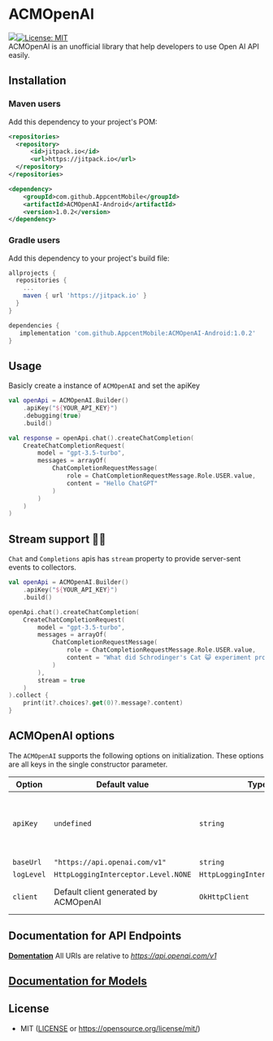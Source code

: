 # ACMOpenAI
[![](https://jitpack.io/v/AppcentMobile/ACMOpenAI-Android.svg)](https://jitpack.io/#AppcentMobile/ACMOpenAI-Android)[![License: MIT](https://img.shields.io/badge/License-MIT-yellow.svg)](https://opensource.org/licenses/MIT)<br>
ACMOpenAI is an unofficial library that help developers to use Open AI API easily.

## Installation
### Maven users

Add this dependency to your project's POM:

```xml
<repositories>
  <repository>
      <id>jitpack.io</id>
      <url>https://jitpack.io</url>
  </repository>
</repositories>

<dependency>
    <groupId>com.github.AppcentMobile</groupId>
    <artifactId>ACMOpenAI-Android</artifactId>
    <version>1.0.2</version>
</dependency>
```

### Gradle users

Add this dependency to your project's build file:

```groovy
allprojects {
  repositories {
    ...
    maven { url 'https://jitpack.io' }
  }
}

dependencies {
   implementation 'com.github.AppcentMobile:ACMOpenAI-Android:1.0.2'
}
```
## Usage
Basicly create a instance of ```ACMOpenAI```
and set the apiKey
```kotlin
val openApi = ACMOpenAI.Builder()
    .apiKey("${YOUR_API_KEY}")
    .debugging(true)
    .build()

val response = openApi.chat().createChatCompletion(
    CreateChatCompletionRequest(
        model = "gpt-3.5-turbo",
        messages = arrayOf(
            ChatCompletionRequestMessage(
                role = ChatCompletionRequestMessage.Role.USER.value,
                content = "Hello ChatGPT"
            )
        )
    )
)
```
## Stream support 🚀🚀
```Chat``` and ```Completions``` apis has ```stream``` property to provide server-sent events to collectors.

```kotlin
val openApi = ACMOpenAI.Builder()
    .apiKey("${YOUR_API_KEY}")
    .build()

openApi.chat().createChatCompletion(
    CreateChatCompletionRequest(
        model = "gpt-3.5-turbo",
        messages = arrayOf(
            ChatCompletionRequestMessage(
                role = ChatCompletionRequestMessage.Role.USER.value,
                content = "What did Schrodinger's Cat 😺 experiment prove?"
            )
        ),
        stream = true
    )
).collect {
    print(it?.choices?.get(0)?.message?.content)
}
```

## ACMOpenAI options

The `ACMOpenAI` supports the following options on initialization. These options are all keys in the single constructor parameter.

| Option      | Default value              | Type         | Description                                                                                                                                                  |
| ----------- | -------------------------- | ------------ | ------------------------------------------------------------------------------------------------------------------------------------------------------------ |
| `apiKey`      | `undefined`                | `string`     | Bearer token for authentication. Should be given for every request  |           
| `baseUrl`  | `"https://api.openai.com/v1"`            | `string`   | Base URL   |
| `logLevel`    | `HttpLoggingInterceptor.Level.NONE`          | `HttpLoggingInterceptor.Level`     |  |
| `client`     | Default client generated by ACMOpenAI        | `OkHttpClient` | Define OkHttpClient by yourself |

<a name="documentation-for-api-endpoints"></a>
## Documentation for API Endpoints
[**Domentation**](docs/OpenAIApi.md)
All URIs are relative to *https://api.openai.com/v1*

<a name="documentation-for-models"></a>
## [Documentation for Models](docs)

## License

 * MIT ([LICENSE](LICENSE) or https://opensource.org/license/mit/)
